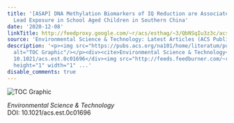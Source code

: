 ```yaml
---
title: '[ASAP] DNA Methylation Biomarkers of IQ Reduction are Associated with Long-term
  Lead Exposure in School Aged Children in Southern China'
date: '2020-12-08'
linkTitle: http://feedproxy.google.com/~r/acs/esthag/~3/QbNSqIu3z3c/acs.est.0c01696
source: 'Environmental Science & Technology: Latest Articles (ACS Publications)'
description: '<p><img src="https://pubs.acs.org/na101/home/literatum/publisher/achs/journals/content/esthag/0/esthag.ahead-of-print/acs.est.0c01696/20201208/images/medium/es0c01696_0006.gif"
  alt="TOC Graphic"/></p><div><cite>Environmental Science & Technology</cite></div><div>DOI:
  10.1021/acs.est.0c01696</div><img src="http://feeds.feedburner.com/~r/acs/esthag/~4/QbNSqIu3z3c"
  height="1" width="1" ...'
disable_comments: true
---
```

<p><img src="https://pubs.acs.org/na101/home/literatum/publisher/achs/journals/content/esthag/0/esthag.ahead-of-print/acs.est.0c01696/20201208/images/medium/es0c01696_0006.gif" alt="TOC Graphic"/></p><div><cite>Environmental Science & Technology</cite></div><div>DOI: 10.1021/acs.est.0c01696</div><img src="http://feeds.feedburner.com/~r/acs/esthag/~4/QbNSqIu3z3c" height="1" width="1" ...